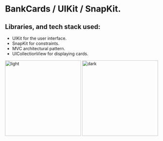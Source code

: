 BankCards / UIKit / SnapKit.
============================

Libraries, and tech stack used:
-------------------------------

- UIKit for the user interface.
- SnapKit for constraints.
- MVC architectural pattern.
- UICollectionView for displaying cards.
  
<img width="250" alt="light" src="https://github.com/Elaidzha1940/BankCards/assets/64445918/e59f0a60-d838-421c-9e52-68419529705f">
<img width="250" alt="dark" src="https://github.com/Elaidzha1940/BankCards/assets/64445918/60f21bc8-dd3d-4ca0-b1fa-5d68a867ff4e">
